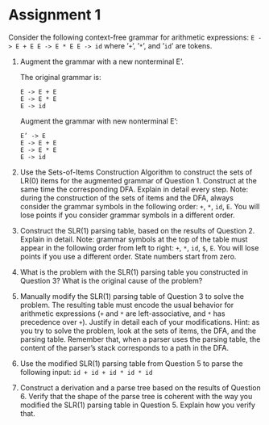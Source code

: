 # Assignment 1

Consider the following context-free grammar for arithmetic expressions:
    `E -> E + E E -> E * E E -> id`
where ’`+`’, ’`*`’, and ’`id`’ are tokens.

1. Augment the grammar with a new nonterminal E’.

    The original grammar is:

    ```none
    E -> E + E
    E -> E * E
    E -> id
    ```

    Augment the grammar with new nonterminal E’:

    ```none
    E’ -> E
    E -> E + E
    E -> E * E
    E -> id
    ```
  
2. Use the Sets-of-Items Construction Algorithm to construct the sets of LR(0) items for the augmented grammar of Question 1. Construct at the same time the corresponding DFA. Explain in detail every step.
    Note: during the construction of the sets of items and the DFA, always consider the grammar symbols in the following order: `+`, `*`, `id`, `E`. You will lose points if you consider grammar symbols in a different order.

3. Construct the SLR(1) parsing table, based on the results of Question 2. Explain in detail.
    Note: grammar symbols at the top of the table must appear in the following order from left to right: `+`, `*`, `id`, `$`, `E`. You will lose points if you use a different order. State numbers start from zero.

4. What is the problem with the SLR(1) parsing table you constructed in Question 3? What is the original cause of the problem?

5. Manually modify the SLR(1) parsing table of Question 3 to solve the problem. The resulting table must encode the usual behavior for arithmetic expressions (`+` and `*` are left-associative, and `*` has precedence over `+`). Justify in detail each of your modifications.
    Hint: as you try to solve the problem, look at the sets of items, the DFA, and the parsing table. Remember that, when a parser uses the parsing table, the content of the parser’s stack corresponds to a path in the DFA.

6. Use the modified SLR(1) parsing table from Question 5 to parse the following input:
    `id + id + id * id * id`

7. Construct a derivation and a parse tree based on the results of Question 6. Verify that the shape of the parse tree is coherent with the way you modified the SLR(1) parsing table in Question 5. Explain how you verify that.